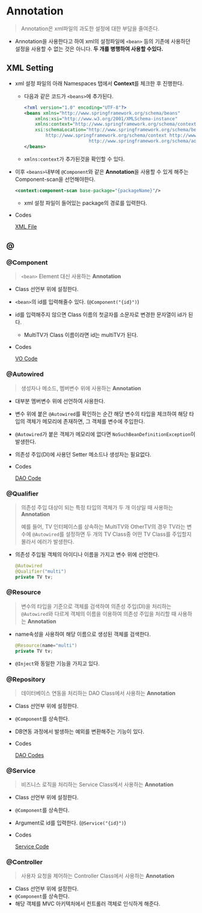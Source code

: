 # Annotation

> Annotation은 xml파일의 과도한 설정에 대한 부담을 줄여준다.

* Annotation을 사용한다고 하여 xml의 설정파일에 `<bean>` 등의 기존에 사용하던 설정을 사용할 수 없는 것은 아니다. **두 개를 병행하여 사용할 수있다.**

## XML Setting

* xml 설정 파일의 아래 Namespaces 탭에서 **Context**를 체크한 후 진행한다.

  * 다음과 같은 코드가 `<beans>`에 추가된다.

    ```xml
    <?xml version="1.0" encoding="UTF-8"?>
    <beans xmlns="http://www.springframework.org/schema/beans"
    	xmlns:xsi="http://www.w3.org/2001/XMLSchema-instance"
    	xmlns:context="http://www.springframework.org/schema/context"
    	xsi:schemaLocation="http://www.springframework.org/schema/beans http://www.springframework.org/schema/beans/spring-beans.xsd
    		http://www.springframework.org/schema/context http://www.springframework.org/schema/context/spring-context-4.3.xsd
                            http://www.springframework.org/schema/aop http://www.springframework.org/schema/aop/spring-aop-4.3.xsd">
    </beans>
    ```

  * `xmlns:context`가 추가된것을 확인할 수 있다.

* 이후 `<beans>`내부에 `@Component`와 같은 **Annotation**을 사용할 수 있게 해주는 Component-scan을 선언해야한다.

  ```xml
  <context:component-scan base-package="{packageName}"/>
  ```

  * xml 설정 파일이 들어있는 package의 경로를 입력한다.

* Codes

  [XML File](https://github.com/TunaHG/Eclipse_Workspace/blob/master/Spring/src/main/java/annotation/empspring/emp.xml)

## @

### @Component

> `<bean>` Element 대신 사용하는 **Annotation**

* Class 선언부 위에 설정한다.

* `<bean>`의 id를 입력해줄수 있다. (`@Component("{id}")`)

* id를 입력해주지 않으면 Class 이름의 첫글자를 소문자로 변경한 문자열이 id가 된다.

  * MultiTV가 Class 이름이라면 id는 multiTV가 된다.

* Codes

  [VO Code](https://github.com/TunaHG/Eclipse_Workspace/blob/master/Spring/src/main/java/annotation/empspring/EmpVO.java)

### @Autowired

> 생성자나 메소드, 멤버변수 위에 사용하는 **Annotation**

* 대부분 멤버변수 위에 선언하여 사용한다.

* 변수 위에 붙은 `@Autowired`를 확인하는 순간 해당 변수의 타입을 체크하여
  해당 타입의 객체가 메모리에 존재하면, 그 객체를 변수에 주입한다.

* `@Autowired`가 붙은 객체가 메모리에 없다면 `NoSuchBeanDefinitionException`이 발생한다.

* 의존성 주입(DI)에 사용던 Setter 메소드나 생성자는 필요없다.

* Codes

  [DAO Code](https://github.com/TunaHG/Eclipse_Workspace/blob/master/Spring/src/main/java/annotation/empspring/EmpDAO.java)

### @Qualifier

> 의존성 주입 대상이 되는 특정 타입의 객체가 두 개 이상일 때 사용하는 **Annotation**
>
> 예를 들어, TV 인터페이스를 상속하는 MultiTV와 OtherTV의 경우 TV라는 변수에 `@Autowired`를 설정하면 두 개의 TV Class중 어떤 TV Class를 주입할지 몰라서 에러가 발생한다.

* 의존성 주입될 객체의 아이디나 이름을 가지고 변수 위에 선언한다.

  ```java
  @Autowired
  @Qualifier("multi")
  private TV tv;
  ```

### @Resource

> 변수의 타입을 기준으로 객체를 검색하여 의존성 주입(DI)을 처리하는 `@Autowired`와 다르게 객체의 이름을 이용하여 의존성 주입을 처리할 때 사용하는 **Annotation**

* name속성을 사용하여 해당 이름으로 생성된 객체를 검색한다.

  ```java
  @Resource(name="multi")
  private TV tv;
  ```

* `@Inject`와 동일한 기능을 가지고 있다.

### @Repository

> 데이터베이스 연동을 처리하는 DAO Class에서 사용하는 **Annotation**

* Class 선언부 위에 설정한다.

* `@Component`를 상속한다.

* DB연동 과정에서 발생하는 예외를 변환해주는 기능이 있다.

* Codes

  [DAO Codes](https://github.com/TunaHG/Eclipse_Workspace/blob/master/Spring/src/main/java/annotation/empspring/EmpDAO.java)

### @Service

> 비즈니스 로직을 처리하는 Service Class에서 사용하는 **Annotation**

* Class 선언부 위에 설정한다.

* `@Component`를 상속한다.

* Argument로 id를 입력한다. (`@Service("{id}")`)

* Codes

  [Service Code](https://github.com/TunaHG/Eclipse_Workspace/blob/master/Spring/src/main/java/annotation/servicespring/ProductServiceNo.java)

### @Controller

> 사용자 요청을 제어하는 Controller Class에서 사용하는 **Annotation**

* Class 선언부 위에 설정한다.
* `@Component`를 상속한다.
* 해당 객체를 MVC 아키텍처에서 컨트롤러 객체로 인식하게 해준다.

